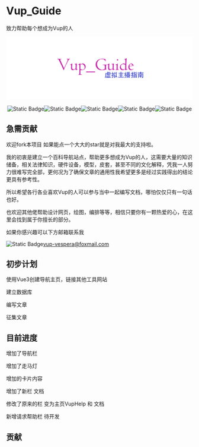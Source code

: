 # Vup_Guide
致力帮助每个想成为Vup的人

![图片](https://github.com/Blackcat-love/Vup_Guide/blob/main/src/assets/vup_guide.png)

<div style="display: flex; align-items: center; justify-content: center;">   <img alt="Static Badge" src="https://img.shields.io/badge/Vue3-blue">   <img alt="Static Badge" src="https://img.shields.io/badge/JavaScript-orange"> 
<img alt="Static Badge" src="https://img.shields.io/badge/vue--router-bule">
    <img alt="Static Badge" src="https://img.shields.io/badge/Node-green?style=flat-square">
    <img alt="Static Badge" src="https://shields.io/badge/MySQL-lightgrey?logo=mysql&style=plastic&logoColor=white&labelColor=blue">
</div>







## 急需贡献

欢迎fork本项目 如果能点一个大大的star就是对我最大的支持啦。

我的初衷是建立一个百科导航站点，帮助更多想成为Vup的人，这需要大量的知识储备，相关法律知识，硬件设备，模型，皮套，甚至不同的文化解释，凭我一人努力很难写完全部，更何况为了确保文章的通用性我希望更多是经过实践得出的结论更具有参考性。

所以希望各行各业喜欢Vup的人可以参与当中一起编写文档，哪怕仅仅只有一句话也好。

也欢迎其他佬帮助设计网页，绘图，编排等等，相信只要你有一颗热爱的心，在这里会找到属于你擅长的部分。

如果你感兴趣可以下方邮箱联系我

<img alt="Static Badge" src="https://img.shields.io/badge/Email-D14836?style=for-the-badge&logo=gmail&logoColor=white" align=left > vup-vespera@foxmail.com



## 初步计划

使用Vue3创建导航主页，链接其他工具网站

建立数据库

编写文章

征集文章

## 目前进度

增加了导航栏

增加了走马灯

增加的卡片内容

增加了新栏 文档 

修改了原来的栏 变为主页VupHelp 和 文档

新增请求帮助栏 待开发



## 贡献



